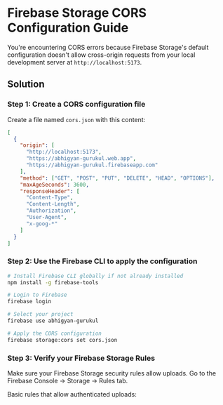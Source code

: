 # Firebase Storage CORS Configuration Guide

You're encountering CORS errors because Firebase Storage's default configuration doesn't allow cross-origin requests from your local development server at `http://localhost:5173`.

## Solution

### Step 1: Create a CORS configuration file

Create a file named `cors.json` with this content:

```json
[
  {
    "origin": [
      "http://localhost:5173",
      "https://abhigyan-gurukul.web.app",
      "https://abhigyan-gurukul.firebaseapp.com"
    ],
    "method": ["GET", "POST", "PUT", "DELETE", "HEAD", "OPTIONS"],
    "maxAgeSeconds": 3600,
    "responseHeader": [
      "Content-Type",
      "Content-Length",
      "Authorization",
      "User-Agent",
      "x-goog-*"
    ]
  }
]
```

### Step 2: Use the Firebase CLI to apply the configuration

```bash
# Install Firebase CLI globally if not already installed
npm install -g firebase-tools

# Login to Firebase
firebase login

# Select your project
firebase use abhigyan-gurukul

# Apply the CORS configuration
firebase storage:cors set cors.json
```

### Step 3: Verify your Firebase Storage Rules

Make sure your Firebase Storage security rules allow uploads. Go to the Firebase Console → Storage → Rules tab.

Basic rules that allow authenticated uploads:
